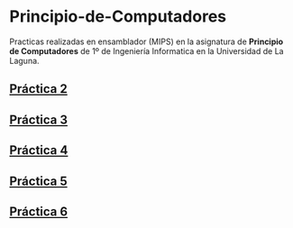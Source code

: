# Principio-de-Computadores
Practicas realizadas en ensamblador (MIPS) en la asignatura de **Principio de Computadores** de 1º de Ingeniería Informatica en la Universidad de La Laguna.

## [Práctica 2](https://github.com/feichay10/Principio-de-Computadores/tree/main/Practica_2)

## [Práctica 3](https://github.com/feichay10/Principio-de-Computadores/tree/main/Practica_3)

## [Práctica 4](https://github.com/feichay10/Principio-de-Computadores/tree/main/Practica_4)

## [Práctica 5](https://github.com/feichay10/Principio-de-Computadores/tree/main/Practica_5)

## [Práctica 6](https://github.com/feichay10/Principio-de-Computadores/tree/main/Practica_6)
